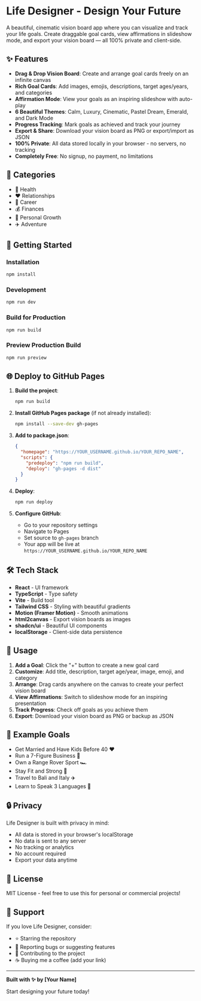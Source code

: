 # Life Designer - Design Your Future

A beautiful, cinematic vision board app where you can visualize and track your life goals. Create draggable goal cards, view affirmations in slideshow mode, and export your vision board — all 100% private and client-side.

## ✨ Features

- **Drag & Drop Vision Board**: Create and arrange goal cards freely on an infinite canvas
- **Rich Goal Cards**: Add images, emojis, descriptions, target ages/years, and categories
- **Affirmation Mode**: View your goals as an inspiring slideshow with auto-play
- **6 Beautiful Themes**: Calm, Luxury, Cinematic, Pastel Dream, Emerald, and Dark Mode
- **Progress Tracking**: Mark goals as achieved and track your journey
- **Export & Share**: Download your vision board as PNG or export/import as JSON
- **100% Private**: All data stored locally in your browser - no servers, no tracking
- **Completely Free**: No signup, no payment, no limitations

## 🎨 Categories

- 💪 Health
- ❤️ Relationships
- 💼 Career
- 💰 Finances
- 🌱 Personal Growth
- ✈️ Adventure

## 🚀 Getting Started

### Installation

```bash
npm install
```

### Development

```bash
npm run dev
```

### Build for Production

```bash
npm run build
```

### Preview Production Build

```bash
npm run preview
```

## 🌐 Deploy to GitHub Pages

1. **Build the project**:
   ```bash
   npm run build
   ```

2. **Install GitHub Pages package** (if not already installed):
   ```bash
   npm install --save-dev gh-pages
   ```

3. **Add to package.json**:
   ```json
   {
     "homepage": "https://YOUR_USERNAME.github.io/YOUR_REPO_NAME",
     "scripts": {
       "predeploy": "npm run build",
       "deploy": "gh-pages -d dist"
     }
   }
   ```

4. **Deploy**:
   ```bash
   npm run deploy
   ```

5. **Configure GitHub**:
   - Go to your repository settings
   - Navigate to Pages
   - Set source to `gh-pages` branch
   - Your app will be live at `https://YOUR_USERNAME.github.io/YOUR_REPO_NAME`

## 🛠️ Tech Stack

- **React** - UI framework
- **TypeScript** - Type safety
- **Vite** - Build tool
- **Tailwind CSS** - Styling with beautiful gradients
- **Motion (Framer Motion)** - Smooth animations
- **html2canvas** - Export vision boards as images
- **shadcn/ui** - Beautiful UI components
- **localStorage** - Client-side data persistence

## 📱 Usage

1. **Add a Goal**: Click the "+" button to create a new goal card
2. **Customize**: Add title, description, target age/year, image, emoji, and category
3. **Arrange**: Drag cards anywhere on the canvas to create your perfect vision board
4. **View Affirmations**: Switch to slideshow mode for an inspiring presentation
5. **Track Progress**: Check off goals as you achieve them
6. **Export**: Download your vision board as PNG or backup as JSON

## 🎯 Example Goals

- Get Married and Have Kids Before 40 ❤️
- Run a 7-Figure Business 💼
- Own a Range Rover Sport 🏎️
- Stay Fit and Strong 💪
- Travel to Bali and Italy ✈️
- Learn to Speak 3 Languages 🌱

## 🔒 Privacy

Life Designer is built with privacy in mind:
- All data is stored in your browser's localStorage
- No data is sent to any server
- No tracking or analytics
- No account required
- Export your data anytime

## 📄 License

MIT License - feel free to use this for personal or commercial projects!

## 💖 Support

If you love Life Designer, consider:
- ⭐ Starring the repository
- 🐛 Reporting bugs or suggesting features
- 🎨 Contributing to the project
- ☕ Buying me a coffee (add your link)

---

**Built with ✨ by [Your Name]**

Start designing your future today!
